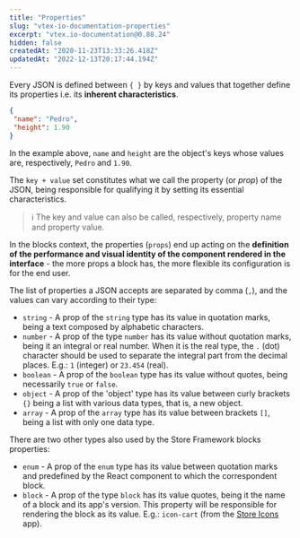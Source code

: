 ```yaml
---
title: "Properties"
slug: "vtex-io-documentation-properties"
excerpt: "vtex.io-documentation@0.88.24"
hidden: false
createdAt: "2020-11-23T13:33:26.418Z"
updatedAt: "2022-12-13T20:17:44.194Z"
---
```

Every JSON is defined between `{ }` by keys and values that together define its properties i.e. its **inherent characteristics**.

```json
{
 "name": "Pedro",
 "height": 1.90
}
```

In the example above, `name` and `height` are the object's keys whose values are, respectively, `Pedro` and `1.90`.

The `key + value` set constitutes what we call the property (or *prop*) of the JSON, being responsible for qualifying it by setting its essential characteristics.

>ℹ️ The key and value can also be called, respectively, property name and property value.

In the blocks context, the properties (`props`) end up acting on the **definition of the performance and visual identity of the component rendered in the interface** - the more props a block has, the more flexible its configuration is for the end user.

The list of properties a JSON accepts are separated by comma (`,`), and the values can vary according to their type:

- `string` - A prop of the `string` type has its value in quotation marks, being a text composed by alphabetic characters.
- `number` - A prop of the type `number` has its value without quotation marks, being it an integral or real number. When it is the real type, the `.` (dot) character should be used to separate the integral part from the decimal places. E.g.: `1` (integer) or `23.454` (real).
- `boolean` - A prop of the `boolean` type has its value without quotes, being necessarily `true` or `false`.
- `object` - A prop of the 'object' type has its value between curly brackets `{}` being a list with various data types, that is, a new object.
- `array` - A prop of the `array` type has its value between brackets `[]`, being a list with only one data type.

There are two other types also used by the Store Framework blocks properties:

- `enum` - A prop of the `enum` type has its value between quotation marks and predefined by the React component to which the correspondent block.
- `block` - A prop of the type `block` has its value quotes, being it the name of a block and its app's version. This property will be responsible for rendering the block as its value. E.g.: `icon-cart` (from the [Store Icons](https://developers.vtex.com/vtex-developer-docs/docs/vtex-store-icons) app).
